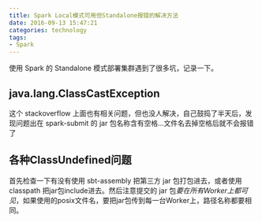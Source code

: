 ```yaml
---
title: Spark Local模式可用但Standalone报错的解决方法
date: 2016-09-13 15:47:21
categories: technology
tags:
- Spark
---
```

使用 Spark 的 Standalone 模式部署集群遇到了很多坑，记录一下。

<!-- more -->

## java.lang.ClassCastException
这个 stackoverflow 上面也有相关问题，但也没人解决，自己鼓捣了半天后，发现问题出在 spark-submit 的 jar 包名称含有空格...文件名去掉空格后就不会报错了

## 各种ClassUndefined问题
首先检查一下有没有使用 sbt-assembly 把第三方 jar 包打包进去，或者使用 classpath 把jar包include进去。然后注意提交的 jar 包*要在所有Worker上都可见*，如果使用的posix文件名，要把jar包传到每一台Worker上，路径名称都要相同。